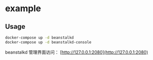 # example

## Usage

```bash
docker-compose up -d beanstalkd
docker-compose up -d beanstalkd-console
```

beanstalkd 管理界面访问： [http://127.0.0.1:2080](http://127.0.0.1:2080)
